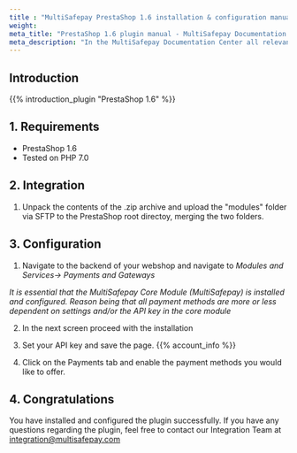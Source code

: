 ```yaml
---
title : "MultiSafepay PrestaShop 1.6 installation & configuration manual"
weight:
meta_title: "PrestaShop 1.6 plugin manual - MultiSafepay Documentation Center"
meta_description: "In the MultiSafepay Documentation Center all relevant information regarding our Plugins and API. As well as Support pages for Payment Method, Tools and General Questions. You can also find the contact details of our Support Team and Integration Team."
---
```


## Introduction

{{% introduction_plugin "PrestaShop 1.6" %}}

## 1. Requirements
- PrestaShop 1.6
- Tested on PHP 7.0

## 2. Integration
1. Unpack the contents of the .zip archive and upload the "modules" folder via SFTP to the PrestaShop root directoy, merging the two folders.

## 3. Configuration
1. Navigate to the backend of your webshop and navigate to _Modules and Services-> Payments and Gateways_

_It is essential that the MultiSafepay Core Module (MultiSafepay) is installed and configured. Reason being that all payment methods are more or less dependent on settings and/or the API key in the core module_

2. In the next screen proceed with the installation

3. Set your API key and save the page. {{% account_info %}}


4. Click on the Payments tab and enable the payment methods you would like to offer.

## 4. Congratulations
You have installed and configured the plugin successfully. If you have any questions regarding the plugin, feel free to contact our Integration Team at <integration@multisafepay.com>
